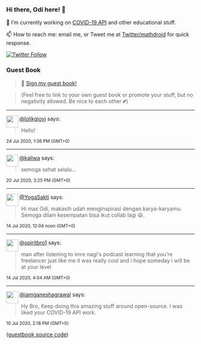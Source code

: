 ### Hi there, Odi here! 👋

🔭 I’m currently working on [COVID-19 API](https://github.com/covid-19-api) and other educational stuff.

📫 How to reach me: email me, or Tweet me at [Twitter/mathdroid](https://twitter.com/mathdroid) for quick response.

[![Twitter Follow](https://img.shields.io/twitter/follow/mathdroid?label=Follow&style=social)](https://twitter.com/mathdroid)  


### Guest Book

> 💬 [Sign my guest book!](https://mathdroid.now.sh)

> (Feel free to link to your own guest book or promote your stuff, but no negativity allowed. Be nice to each other 💕)

---

<!--START_SECTION:guestbook-->
<a href="https://github.com/lolikgiovi"><img align="left" width="32" height="32" src="https://www.github.com/lolikgiovi.png"></a> [@lolikgiovi](https://github.com/lolikgiovi) says:

> Hello!

<sup>24 Jul 2020, 1:36 PM (GMT+0)</sup>


---

<a href="https://github.com/kaliwa"><img align="left" width="32" height="32" src="https://www.github.com/kaliwa.png"></a> [@kaliwa](https://github.com/kaliwa) says:

> semoga sehat selalu...

<sup>20 Jul 2020, 3:25 PM (GMT+0)</sup>


---

<a href="https://github.com/YogaSakti"><img align="left" width="32" height="32" src="https://www.github.com/YogaSakti.png"></a> [@YogaSakti](https://github.com/YogaSakti) says:

> Hi mas Odi, makasih udah menginspirasi dengan karya-karyamu. Semoga dilain kesempatan bisa ikut collab lagi 😃.

<sup>14 Jul 2020, 12:04 noon (GMT+0)</sup>


---

<a href="https://github.com/spiritbro1"><img align="left" width="32" height="32" src="https://www.github.com/spiritbro1.png"></a> [@spiritbro1](https://github.com/spiritbro1) says:

> man after listening to imre nagi's podcast learning that you're freelancer just like me it was really cool and i hope someday i will be at your level

<sup>14 Jul 2020, 4:04 AM (GMT+0)</sup>


---

<a href="https://github.com/iamganeshagrawal"><img align="left" width="32" height="32" src="https://www.github.com/iamganeshagrawal.png"></a> [@iamganeshagrawal](https://github.com/iamganeshagrawal) says:

> Hy Bro, Keep doing this amazing stuff around open-source. I was liked your COVID-19 API work.

<sup>10 Jul 2020, 2:18 PM (GMT+0)</sup>

<!--END_SECTION:guestbook-->
<!--GUESTBOOK_LIST [{"name":"lolikgiovi","message":"Hello! ","date":"24 Jul 2020, 1:36 PM (GMT+0)"},{"name":"kaliwa","message":"semoga sehat selalu...","date":"20 Jul 2020, 3:25 PM (GMT+0)"},{"name":"YogaSakti","message":"Hi mas Odi, makasih udah menginspirasi dengan karya-karyamu. Semoga dilain kesempatan bisa ikut collab lagi 😃.","date":"14 Jul 2020, 12:04 noon (GMT+0)"},{"name":"spiritbro1","message":"man after listening to imre nagi's podcast learning that you're freelancer just like me it was really cool and i hope someday i will be at your level ","date":"14 Jul 2020, 4:04 AM (GMT+0)"},{"name":"iamganeshagrawal","message":"Hy Bro, Keep doing this amazing stuff around open-source. I was liked your COVID-19 API work. ","date":"10 Jul 2020, 2:18 PM (GMT+0)"}]-->

([guestbook source code](https://github.com/mathdroid/guestbook))
